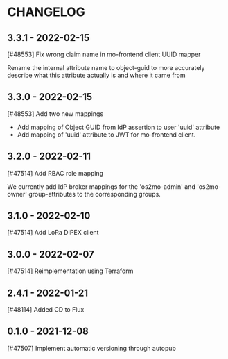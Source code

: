 CHANGELOG
=========

3.3.1 - 2022-02-15
------------------

[#48553] Fix wrong claim name in mo-frontend client UUID mapper

Rename the internal attribute name to object-guid to more accurately describe
what this attribute actually is and where it came from

3.3.0 - 2022-02-15
------------------

[#48553] Add two new mappings

* Add mapping of Object GUID from IdP assertion to user 'uuid' attribute
* Add mapping of 'uuid' attribute to JWT for mo-frontend client.

3.2.0 - 2022-02-11
------------------

[#47514] Add RBAC role mapping

We currently add IdP broker mappings for the 'os2mo-admin' and 'os2mo-owner'
group-attributes to the corresponding groups.

3.1.0 - 2022-02-10
------------------

[#47514] Add LoRa DIPEX client

3.0.0 - 2022-02-07
------------------

[#47514] Reimplementation using Terraform

2.4.1 - 2022-01-21
------------------

[#48114] Added CD to Flux

0.1.0 - 2021-12-08
------------------

[#47507] Implement automatic versioning through autopub
